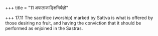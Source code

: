 +++
title = "11 अफलाकाङ्क्षिभिर्यज्ञो"

+++
17.11 The sacrifice (worship) marked by Sattva is what is offered by
those desiring no fruit, and having the conviction that it should be
performed as enjoined in the Sastras.
